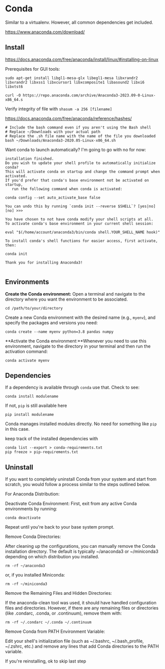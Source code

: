 # Conda

Similar to a virtualenv. However, all common dependencies get included. 

https://www.anaconda.com/download/

## Install

https://docs.anaconda.com/free/anaconda/install/linux/#installing-on-linux

Prerequisites for GUI tools:

```
sudo apt-get install libgl1-mesa-glx libegl1-mesa libxrandr2 libxrandr2 libxss1 libxcursor1 libxcomposite1 libasound2 libxi6 libxtst6
```

```
curl -O https://repo.anaconda.com/archive/Anaconda3-2023.09-0-Linux-x86_64.s
```

Verify integrity of file with `shasum -a 256 [filename]`

https://docs.anaconda.com/free/anaconda/reference/hashes/


```
# Include the bash command even if you aren't using the Bash shell
# Replace ~/Downloads with your actual path
# Replace the .sh file name with the name of the file you downloaded
bash ~/Downloads/Anaconda3-2020.05-Linux-x86_64.sh
```



Want conda to launch automatically? I'm going to go with no for now:

```
installation finished.
Do you wish to update your shell profile to automatically initialize conda?
This will activate conda on startup and change the command prompt when activated.
If you'd prefer that conda's base environment not be activated on startup,
   run the following command when conda is activated:

conda config --set auto_activate_base false

You can undo this by running `conda init --reverse $SHELL`? [yes|no]
[no] >>> 

You have chosen to not have conda modify your shell scripts at all.
To activate conda's base environment in your current shell session:

eval "$(/home/account/anaconda3/bin/conda shell.YOUR_SHELL_NAME hook)" 

To install conda's shell functions for easier access, first activate, then:

conda init

Thank you for installing Anaconda3!


```

## Environments

**Create the Conda environment:** Open a terminal and navigate to the directory where you want the environment to be associated.

```
cd /path/to/your/directory
```

Create a new Conda environment with the desired name (e.g., `myenv`), and specify the packages and versions you need:

```
conda create --name myenv python=3.8 pandas numpy
```
    
**Activate the Conda environment:**Whenever you need to use this environment, navigate to the directory in your terminal and then run the activation command:
    
```
conda activate myenv
```

## Dependencies

If a dependency is available through `conda` use that. Check to see:

```
conda install modulename
```

If not, `pip` is still available here

```
pip install modulename
```
Conda manages installed modules directly. No need for something like `pip` in this case. 

keep track of the installed dependencies with

```
conda list --export > conda-requirements.txt
pip freeze > pip-requirements.txt
```


## Uninstall

If you want to completely uninstall Conda from your system and start from scratch, you would follow a process similar to the steps outlined below.

For Anaconda Distribution:

Deactivate Conda Environment:
First, exit from any active Conda environments by running:

```
conda deactivate
```

Repeat until you're back to your base system prompt.

Remove Conda Directories:

After cleaning up the configurations, you can manually remove the Conda installation directory. The default is typically ~/anaconda3 or ~/miniconda3 depending on which distribution you installed.

```
rm -rf ~/anaconda3
```

or, if you installed Miniconda:

```
rm -rf ~/miniconda3
```

Remove the Remaining Files and Hidden Directories:

If the anaconda-clean tool was used, it should have handled configuration files and directories. However, if there are any remaining files or directories (like .condarc, .conda, or .continuum), remove them with:

```
rm -rf ~/.condarc ~/.conda ~/.continuum
```

Remove Conda from PATH Environment Variable:

Edit your shell's initialization file (such as ~/.bashrc, ~/.bash_profile, ~/.zshrc, etc.) and remove any lines that add Conda directories to the PATH variable. 

If you're reinstalling, ok to skip last step
